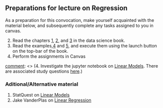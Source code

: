 ## Preparations for lecture on Regression

As a preparation for this convocation, make yourself acquainted with the material below, and subsequently complete any tasks assigned to you in canvas.

2. Read the chapters [1](https://www.kaell.se/dsbook/ml.html), [2](https://www.kaell.se/dsbook/supervised/linear.html), and [3](https://www.kaell.se/dsbook/supervised/regularization.html) in the data science book.
3. Read the examples,[4](https://www.kaell.se/dsbook/supervised/multireg.html) and [5](https://www.kaell.se/dsbook/supervised/KPNA2.html), and execute them using the launch button on the top-bar of the book.
5. Perform the assignments in Canvas

[comment]: <> (https://towardsdatascience.com/introduction-to-linear-regression-in-python-c12a072bedf0)
[comment]: <> (4. Investigate the jupyter notebook on [Linear Models](../nb/linear/). There are associated study questions [here](../nb/linear/questions.md).)  

### Aditional/Alternative material

1. StatQuest on [Linear Models](https://youtu.be/PaFPbb66DxQ)
2. Jake VanderPlas on [Linear Regression](https://jakevdp.github.io/PythonDataScienceHandbook/05.06-linear-regression.html)
